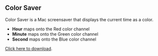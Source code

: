 ## Color Saver

Color Saver is a Mac screensaver that displays the current time as a color.

- **Hour** maps onto the Red color channel
- **Minute** maps onto the Green color channel
- **Second** maps onto the Blue color channel

[Click here to download](https://dl.dropboxusercontent.com/u/13747810/ColorSaver.saver.zip).
